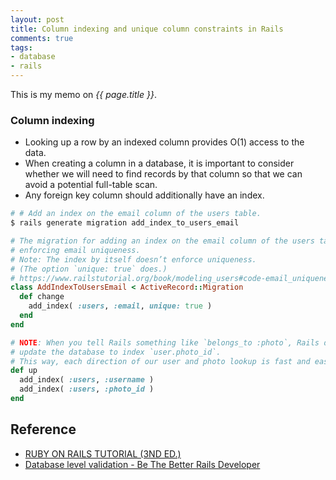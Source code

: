 ```yaml
---
layout: post
title: Column indexing and unique column constraints in Rails
comments: true
tags:
- database
- rails
---
```


This is my memo on *{{ page.title }}*.

<!--more-->

### Column indexing
- Looking up a row by an indexed column provides O(1) access to the data.
- When creating a column in a database, it is important to consider whether we will need to find records by that column so that we can avoid a potential full-table scan.
- Any foreign key column should additionally have an index.

```bash
# # Add an index on the email column of the users table.
$ rails generate migration add_index_to_users_email
```

```rb
# The migration for adding an index on the email column of the users table and
# enforcing email uniqueness.
# Note: The index by itself doesn’t enforce uniqueness.
# (The option `unique: true` does.)
# https://www.railstutorial.org/book/modeling_users#code-email_uniqueness_index
class AddIndexToUsersEmail < ActiveRecord::Migration
  def change
    add_index( :users, :email, unique: true )
  end
end
```

```rb
# NOTE: When you tell Rails something like `belongs_to :photo`, Rails does not
# update the database to index `user.photo_id`.
# This way, each direction of our user and photo lookup is fast and easy.
def up  
  add_index( :users, :username )
  add_index( :users, :photo_id )
end  
```

## Reference
- [RUBY ON RAILS TUTORIAL (3ND ED.)](https://www.railstutorial.org/book/modeling_users#aside-database_indices)
- [Database level validation - Be The Better Rails Developer](http://blog.benroux.me/be-the-better-rails-developer)
